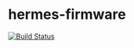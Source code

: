 # hermes-firmware
[![Build Status](https://travis-ci.org/project-hermes/hermes-firmware.svg?branch=master)](https://travis-ci.org/project-hermes/hermes-firmware)
